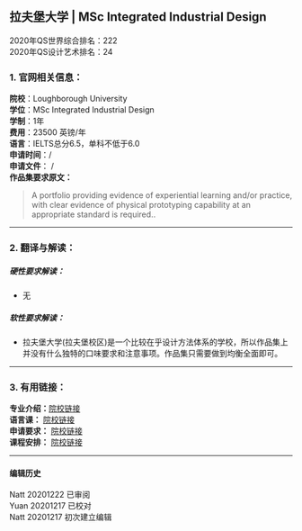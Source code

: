 ## 拉夫堡大学 | MSc Integrated Industrial Design

2020年QS世界综合排名：222  
2020年QS设计艺术排名：24


### 1. 官网相关信息：

**院校**：Loughborough University  
**学位**：MSc Integrated Industrial Design   
**学制**：1年  
**费用**：23500 英镑/年  
**语言**：IELTS总分6.5，单科不低于6.0  
**申请时间**：/  
**申请文件**： /  
**作品集要求原文：**   

>	A portfolio providing evidence of experiential learning and/or practice, with clear evidence of physical prototyping capability at an appropriate standard is required..


---


### 2. 翻译与解读：

##### 硬性要求解读：
- 无


##### 软性要求解读：
- 拉夫堡大学(拉夫堡校区)是一个比较在乎设计方法体系的学校，所以作品集上并没有什么独特的口味要求和注意事项。作品集只需要做到均衡全面即可。


---


### 3. 有用链接：

**专业介绍：**[院校链接](http://www.lboro.ac.uk/study/postgraduate/masters-degrees/a-z/integrated-industrial-design/)  
**语言课：** [院校链接](https://www.lboro.ac.uk/services/alss/pre-sessional-courses/pre-sessional-dates-fees-entry/)  
**申请要求：** [院校链接](https://www.lboro.ac.uk/international/apply/entry-requirements/postgraduate/)  
**课程安排：** [院校链接](https://www.lboro.ac.uk/study/postgraduate/masters-degrees/a-z/integrated-industrial-design/#fees)


---


#### 编辑历史  

Natt 20201222 已审阅  
Yuan 20201217 已校对  
Natt 20201217 初次建立编辑  
